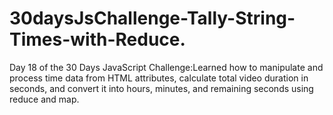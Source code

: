 # 30daysJsChallenge-Tally-String-Times-with-Reduce.
Day 18 of the 30 Days JavaScript Challenge:Learned how to manipulate and process time data from HTML attributes, calculate total video duration in seconds, and convert it into hours, minutes, and remaining seconds using reduce and map.

